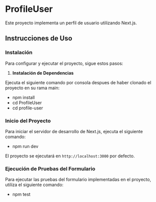 # ProfileUser

Este proyecto implementa un perfil de usuario utilizando Next.js.

## Instrucciones de Uso

### Instalación

Para configurar y ejecutar el proyecto, sigue estos pasos:

1. **Instalación de Dependencias**

Ejecuta el siguiente comando por consola despues de haber clonado el proyecto en su rama main:
- npm install
- cd ProfileUser
- cd profile-user

### Inicio del Proyecto

Para iniciar el servidor de desarrollo de Next.js, ejecuta el siguiente comando:
- npm run dev

El proyecto se ejecutará en `http://localhost:3000` por defecto.

### Ejecución de Pruebas del Formulario

Para ejecutar las pruebas del formulario implementadas en el proyecto, utiliza el siguiente comando:
- npm test
